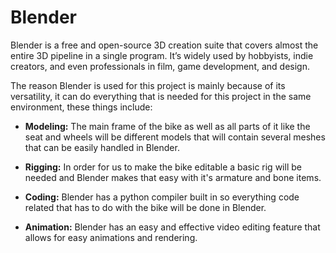# Blender
Blender is a free and open-source 3D creation suite that covers almost the entire 3D pipeline in a single program. It’s widely used by hobbyists, indie creators, and even professionals in film, game development, and design. 

The reason Blender is used for this project is mainly because of its versatility, it can do everything that is needed for this project in the same environment, these things include:

- **Modeling:** The main frame of the bike as well as all parts of it like the seat and wheels will be different models that will contain several meshes that can be easily handled in Blender.
  
- **Rigging:** In order for us to make the bike editable a basic rig will be needed and Blender makes that easy with it's armature and bone items.

- **Coding:** Blender has a python compiler built in so everything code related that has to do with the bike will be done in Blender.
  
- **Animation:** Blender has an easy and effective video editing feature that allows for easy animations and rendering.